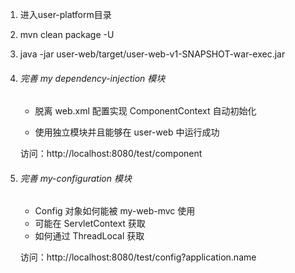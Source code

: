 1. 进入user-platform目录

2. mvn clean package -U

3. java -jar user-web/target/user-web-v1-SNAPSHOT-war-exec.jar

4. ###### 完善 my dependency-injection 模块

   - 脱离 web.xml 配置实现 ComponentContext 自动初始化

   - 使用独立模块并且能够在 user-web 中运行成功

    访问：http://localhost:8080/test/component

5. ###### 完善 my-configuration 模块

   - Config 对象如何能被 my-web-mvc 使用
   - 可能在 ServletContext 获取
   - 如何通过 ThreadLocal 获取

    访问：http://localhost:8080/test/config?application.name